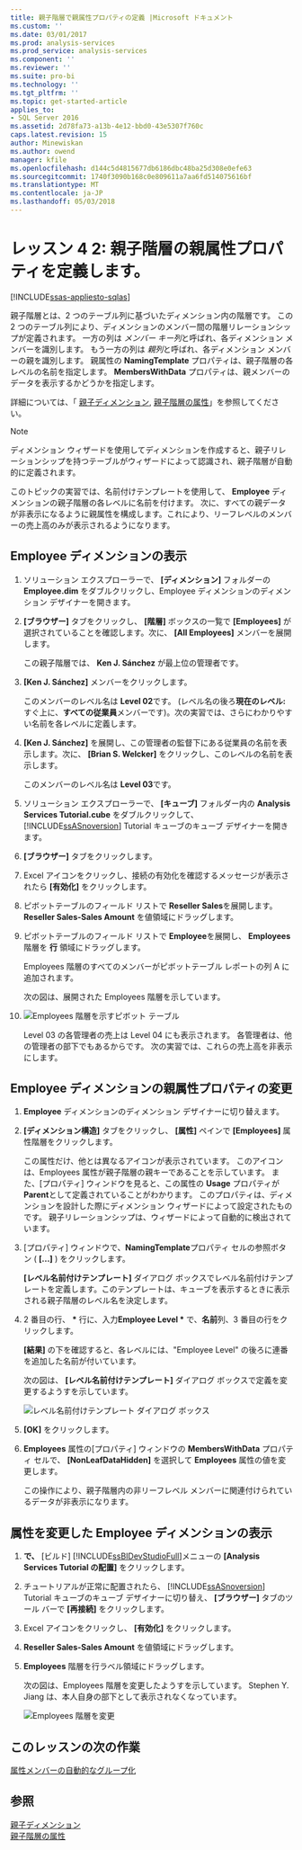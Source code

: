 ```yaml
---
title: 親子階層で親属性プロパティの定義 |Microsoft ドキュメント
ms.custom: ''
ms.date: 03/01/2017
ms.prod: analysis-services
ms.prod_service: analysis-services
ms.component: ''
ms.reviewer: ''
ms.suite: pro-bi
ms.technology: ''
ms.tgt_pltfrm: ''
ms.topic: get-started-article
applies_to:
- SQL Server 2016
ms.assetid: 2d78fa73-a13b-4e12-bbd0-43e5307f760c
caps.latest.revision: 15
author: Minewiskan
ms.author: owend
manager: kfile
ms.openlocfilehash: d144c5d4815677db6186dbc48ba25d308e0efe63
ms.sourcegitcommit: 1740f3090b168c0e809611a7aa6fd514075616bf
ms.translationtype: MT
ms.contentlocale: ja-JP
ms.lasthandoff: 05/03/2018
---
```

# <a name="lesson-4-2---defining-parent-attribute-properties-in-a-parent-child-hierarchy"></a>レッスン 4 2: 親子階層の親属性プロパティを定義します。
[!INCLUDE[ssas-appliesto-sqlas](../includes/ssas-appliesto-sqlas.md)]

親子階層とは、2 つのテーブル列に基づいたディメンション内の階層です。 この 2 つのテーブル列により、ディメンションのメンバー間の階層リレーションシップが定義されます。 一方の列は *メンバー キー列*と呼ばれ、各ディメンション メンバーを識別します。 もう一方の列は *親列*と呼ばれ、各ディメンション メンバーの親を識別します。 親属性の **NamingTemplate** プロパティは、親子階層の各レベルの名前を指定します。 **MembersWithData** プロパティは、親メンバーのデータを表示するかどうかを指定します。  
  
詳細については、「 [親子ディメンション](../analysis-services/multidimensional-models/parent-child-dimension.md), [親子階層の属性](../analysis-services/multidimensional-models/parent-child-dimension-attributes.md)」を参照してください。  
  
> [!NOTE]  
> ディメンション ウィザードを使用してディメンションを作成すると、親子リレーションシップを持つテーブルがウィザードによって認識され、親子階層が自動的に定義されます。  
  
このトピックの実習では、名前付けテンプレートを使用して、 **Employee** ディメンションの親子階層の各レベルに名前を付けます。 次に、すべての親データが非表示になるように親属性を構成します。これにより、リーフレベルのメンバーの売上高のみが表示されるようになります。  
  
## <a name="browsing-the-employee-dimension"></a>Employee ディメンションの表示  
  
1.  ソリューション エクスプローラーで、 **[ディメンション]** フォルダーの **Employee.dim** をダブルクリックし、Employee ディメンションのディメンション デザイナーを開きます。  
  
2.  **[ブラウザー]** タブをクリックし、 **[階層]** ボックスの一覧で **[Employees]** が選択されていることを確認します。次に、 **[All Employees]** メンバーを展開します。  
  
    この親子階層では、 **Ken J. Sánchez** が最上位の管理者です。  
  
3.  **[Ken J. Sánchez]** メンバーをクリックします。  
  
    このメンバーのレベル名は **Level 02**です。 (レベル名の後ろ**現在のレベル:** すぐ上に、**すべての従業員**メンバーです)。次の実習では、さらにわかりやすい名前を各レベルに定義します。  
  
4.  **[Ken J. Sánchez]** を展開し、この管理者の監督下にある従業員の名前を表示します。次に、 **[Brian S. Welcker]** をクリックし、このレベルの名前を表示します。  
  
    このメンバーのレベル名は **Level 03**です。  
  
5.  ソリューション エクスプローラーで、 **[キューブ]** フォルダー内の **Analysis Services Tutorial.cube** をダブルクリックして、 [!INCLUDE[ssASnoversion](../includes/ssasnoversion-md.md)] Tutorial キューブのキューブ デザイナーを開きます。  
  
6.  **[ブラウザー]** タブをクリックします。  
  
7.  Excel アイコンをクリックし、接続の有効化を確認するメッセージが表示されたら **[有効化]** をクリックします。  
  
8.  ピボットテーブルのフィールド リストで **Reseller Sales**を展開します。 **Reseller Sales-Sales Amount** を値領域にドラッグします。  
  
9. ピボットテーブルのフィールド リストで **Employee**を展開し、 **Employees** 階層を **行** 領域にドラッグします。  
  
    Employees 階層のすべてのメンバーがピボットテーブル レポートの列 A に追加されます。  
  
    次の図は、展開された Employees 階層を示しています。  
  
10. ![Employees 階層を示すピボット テーブル](../analysis-services/media/l4-employee-1.gif "Employees 階層を示すピボット テーブル")  
  
    Level 03 の各管理者の売上は Level 04 にも表示されます。 各管理者は、他の管理者の部下でもあるからです。 次の実習では、これらの売上高を非表示にします。  
  
## <a name="modifying-parent-attribute-properties-in-the-employee-dimension"></a>Employee ディメンションの親属性プロパティの変更  
  
1.  **Employee** ディメンションのディメンション デザイナーに切り替えます。  
  
2.  **[ディメンション構造]** タブをクリックし、 **[属性]** ペインで **[Employees]** 属性階層をクリックします。  
  
    この属性だけ、他とは異なるアイコンが表示されています。 このアイコンは、Employees 属性が親子階層の親キーであることを示しています。 また、[プロパティ] ウィンドウを見ると、この属性の **Usage** プロパティが **Parent**として定義されていることがわかります。 このプロパティは、ディメンションを設計した際にディメンション ウィザードによって設定されたものです。 親子リレーションシップは、ウィザードによって自動的に検出されています。  
  
3.  [プロパティ] ウィンドウで、**NamingTemplate**プロパティ セルの参照ボタン ( **[...]** ) をクリックします。  
  
    **[レベル名前付けテンプレート]** ダイアログ ボックスでレベル名前付けテンプレートを定義します。このテンプレートは、キューブを表示するときに表示される親子階層のレベル名を決定します。  
  
4.  2 番目の行、 **\*** 行に、入力**Employee Level \*** で、**名前**列、3 番目の行をクリックします。  
  
    **[結果]** の下を確認すると、各レベルには、"Employee Level" の後ろに連番を追加した名前が付いています。  
  
    次の図は、 **[レベル名前付けテンプレート]** ダイアログ ボックスで定義を変更するようすを示しています。  
  
    ![レベル名前付けテンプレート ダイアログ ボックス](../analysis-services/media/l4-namingtemplate.gif "レベル名前付けテンプレート ダイアログ ボックス")  
  
5.  **[OK]** をクリックします。  
  
6.  **Employees** 属性の[プロパティ] ウィンドウの **MembersWithData** プロパティ セルで、 **[NonLeafDataHidden]** を選択して **Employees** 属性の値を変更します。  
  
    この操作により、親子階層内の非リーフレベル メンバーに関連付けられているデータが非表示になります。  
  
## <a name="browsing-the-employee-dimension-with-the-modified-attributes"></a>属性を変更した Employee ディメンションの表示  
  
1.  **で、** [ビルド] [!INCLUDE[ssBIDevStudioFull](../includes/ssbidevstudiofull-md.md)]メニューの **[Analysis Services Tutorial の配置]** をクリックします。  
  
2.  チュートリアルが正常に配置されたら、 [!INCLUDE[ssASnoversion](../includes/ssasnoversion-md.md)] Tutorial キューブのキューブ デザイナーに切り替え、 **[ブラウザー]** タブのツール バーで **[再接続]** をクリックします。  
  
3.  Excel アイコンをクリックし、 **[有効化]** をクリックします。  
  
4.  **Reseller Sales-Sales Amount** を値領域にドラッグします。  
  
5.  **Employees** 階層を行ラベル領域にドラッグします。  
  
    次の図は、Employees 階層を変更したようすを示しています。 Stephen Y. Jiang は、本人自身の部下として表示されなくなっています。  
  
    ![Employees 階層を変更](../analysis-services/media/l4-employee-2.png "変更 Employees 階層")  
  
## <a name="next-task-in-lesson"></a>このレッスンの次の作業  
[属性メンバーの自動的なグループ化](../analysis-services/lesson-4-3-automatically-grouping-attribute-members.md)  
  
## <a name="see-also"></a>参照  
[親子ディメンション](../analysis-services/multidimensional-models/parent-child-dimension.md)  
[親子階層の属性](../analysis-services/multidimensional-models/parent-child-dimension-attributes.md)  
  
  
  
